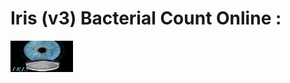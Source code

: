 <h1> Iris (v3) Bacterial Count Online :  </h1>
<img src="https://github.com/dfialaire/Iris-v3-Bacterial-Count-Online/blob/main/Image/Img0_png.png" width=100 height=50 />






